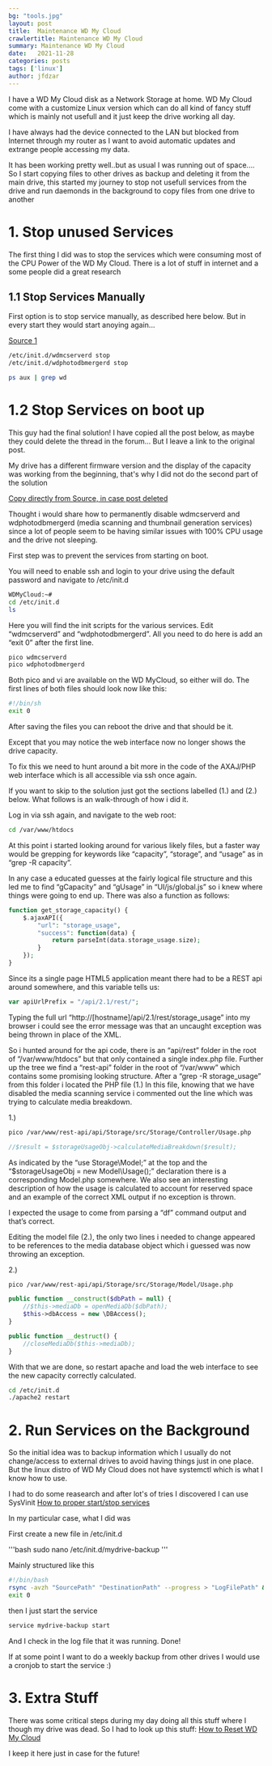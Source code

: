 ```yaml
---
bg: "tools.jpg"
layout: post
title:  Maintenance WD My Cloud
crawlertitle: Maintenance WD My Cloud
summary: Maintenance WD My Cloud
date:   2021-11-28
categories: posts
tags: ['linux']
author: jfdzar
---
```


I have a WD My Cloud disk as a Network Storage at home.
WD My Cloud come with a customize Linux version which can do all kind of fancy stuff which is mainly not usefull and it just keep the drive working all day.

I have always had the device connected to the LAN but blocked from Internet through my router as I want to avoid automatic updates and extrange people accessing my data.

It has been working pretty well..but as usual I was running out of space.... So I start copying files to other drives as backup and deleting it from the main drive, this started my journey to stop not usefull services from the drive and run daemonds in the background to copy files from one drive to another


# 1. Stop unused Services
The first thing I did was to stop the services which were consuming most of the CPU Power of the WD My Cloud. There is a lot of stuff in internet and a some people did a great research

## 1.1 Stop Services Manually
First option is to stop service manually, as described here below.
But in every start they would start anoying again...

[Source 1](https://gist.github.com/v0lkan/7db81cce6d92ecc70588c7d83c75f655)

```bash
/etc/init.d/wdmcserverd stop
/etc/init.d/wdphotodbmergerd stop

ps aux | grep wd

```

# 1.2 Stop Services on boot up
This guy had the final solution!
I have copied all the post below, as maybe they could delete the thread in the forum... But I leave a link to the original post.

My drive has a different firmware version and the display of the capacity was working from the beginning, that's why I did not do the second part of the solution

[Copy directly from Source, in case post deleted](https://community.wd.com/t/how-to-permanently-disable-wdmcserverd-and-wdphotodbmergerd/135878)

Thought i would share how to permanently disable wdmcserverd and wdphotodbmergerd (media scanning and thumbnail generation services) since a lot of people seem to be having similar issues with 100% CPU usage and the drive not sleeping.

First step was to prevent the services from starting on boot.

You will need to enable ssh and login to your drive using the default password and navigate to /etc/init.d

```bash
WDMyCloud:~#
cd /etc/init.d
ls
```

Here you will find the init scripts for the various services. Edit “wdmcserverd” and “wdphotodbmergerd”. All you need to do here is add an “exit 0” after the first line.

```bash
pico wdmcserverd
pico wdphotodbmergerd
```

Both pico and vi are available on the WD MyCloud, so either will do. The first lines of both files should look now like this:

```bash
#!/bin/sh
exit 0
```

After saving the files you can reboot the drive and that should be it.

Except that you may notice the web interface now no longer shows the drive capacity.

To fix this we need to hunt around a bit more in the code of the AXAJ/PHP web interface which is all accessible via ssh once again.

If you want to skip to the solution just got the sections labelled (1.) and (2.) below. What follows is an walk-through of how i did it.

Log in via ssh again, and navigate to the web root:

```bash
cd /var/www/htdocs
```

At this point i started looking around for various likely files, but a faster way would be grepping for keywords like “capacity”, “storage”, and “usage” as in “grep -R capacity”.

In any case a educated guesses at the fairly logical file structure and this led me to find “gCapacity” and “gUsage” in “UI/js/global.js” so i knew where things were going to end up. There was also a function as follows:

```php
function get_storage_capacity() {
    $.ajaxAPI({
        "url": "storage_usage",
        "success": function(data) {
            return parseInt(data.storage_usage.size);
        }
    });
}
```

Since its a single page HTML5 application meant there had to be a REST api around somewhere, and this variable tells us:

```php
var apiUrlPrefix = "/api/2.1/rest/";
```

Typing the full url “http://[hostname]/api/2.1/rest/storage_usage” into my browser i could see the error message was that an uncaught exception was being thrown in place of the XML.

So i hunted around for the api code, there is an “api/rest” folder in the root of “/var/www/htdocs” but that only contained a single index.php file. Further up the tree we find a “rest-api” folder in the root of “/var/www” which contains some promising looking structure. After a “grep -R storage_usage” from this folder i located the PHP file (1.) In this file, knowing that we have disabled the media scanning service i commented out the line which was trying to calculate media breakdown.

1.)

```bash
pico /var/www/rest-api/api/Storage/src/Storage/Controller/Usage.php
```

```php
//$result = $storageUsageObj->calculateMediaBreakdown($result);
```

As indicated by the “use Storage\Model;” at the top and the “$storageUsageObj = new Model\Usage();” declaration there is a corresponding Model.php somewhere. We also see an interesting description of how the usage is calculated to account for reserved space and an example of the correct XML output if no exception is thrown.

I expected the usage to come from parsing a “df” command output and that’s correct.

Editing the model file (2.), the only two lines i needed to change appeared to be references to the media database object which i guessed was now throwing an exception.

2.)

```bash
pico /var/www/rest-api/api/Storage/src/Storage/Model/Usage.php
```

```php
public function __construct($dbPath = null) {
	//$this->mediaDb = openMediaDb($dbPath);
	$this->dbAccess = new \DBAccess();
}
```
```php
public function __destruct() {
	//closeMediaDb($this->mediaDb);
}
```

With that we are done, so restart apache and load the web interface to see the new capacity correctly calculated.

```bash
cd /etc/init.d
./apache2 restart
```

# 2. Run Services on the Background
So the initial idea was to backup information which I usually do not change/access to external drives to avoid having things just in one place. But the linux distro of WD My Cloud does not have systemctl which is what I know how to use.

I had to do some reasearch and after lot's of tries I discovered I can use SysVinit
[How to proper start/stop services](https://blog.frd.mn/how-to-set-up-proper-startstop-services-ubuntu-debian-mac-windows/)

In my particular case, what I did was

First create a new file in /etc/init.d

'''bash
sudo nano /etc/init.d/mydrive-backup
'''

Mainly structured like this

```bash
#!/bin/bash
rsync -avzh "SourcePath" "DestinationPath" --progress > "LogFilePath" &
exit 0
```

then I just start the service

```bash
service mydrive-backup start
```

And I check in the log file that it was running. Done!

If at some point I want to do a weekly backup from other drives I would use a cronjob to start the service :)

# 3. Extra Stuff
There was some critical steps during my day doing all this stuff where I though my drive was dead. So I had to look up this stuff:
[How to Reset WD My Cloud](https://support-en.wd.com/app/answers/detail/a_id/24022)

I keep it here just in case for the future!